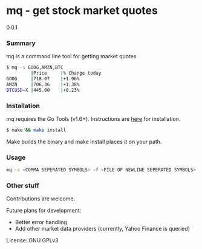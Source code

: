 # mq - get stock market quotes

0.0.1

### Summary

mq is a command line tool for getting market quotes

```sh
$ mq -s GOOG,AMZN,BTC
         |Price     |% Change today
GOOG     |718.07    |+1.96%
AMZN     |706.36    |+1.38%
BTCUSD=X |445.00    |+0.23%
```

### Installation

mq requires the Go Tools (v1.6+). Instructions are [here](https://golang.org/doc/install) for installation.

```sh
$ make && make install
```

Make builds the binary and make install places it on your path.

### Usage

```sh
mq -s <COMMA SEPERATED SYMBOLS> -f <FILE OF NEWLINE SEPERATED SYMBOLS>
```

### Other stuff

Contributions are welcome.

Future plans for development:
* Better error handling
* Add other market data providers (currently, Yahoo Finance is queried)

License: GNU GPLv3
